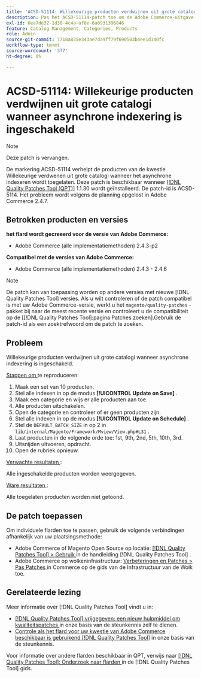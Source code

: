 ```yaml
---
title: 'ACSD-51114: Willekeurige producten verdwijnen uit grote catalogi wanneer asynchrone indexering is ingeschakeld'
description: Pas het ACSD-51114-patch toe om de Adobe Commerce-uitgave te corrigeren. Willekeurige producten verdwijnen uit grote catalogi wanneer asynchrone indexering is ingeschakeld.
exl-id: 6ea7de32-1d30-4c4a-af6e-6a0931396846
feature: Catalog Management, Categories, Products
role: Admin
source-git-commit: 7718a835e343ae7da9ff79f690503b4ee1d140fc
workflow-type: tm+mt
source-wordcount: '377'
ht-degree: 0%

---
```


# ACSD-51114: Willekeurige producten verdwijnen uit grote catalogi wanneer asynchrone indexering is ingeschakeld

>[!NOTE]
>
>Deze patch is vervangen.

De markering ACSD-51114 verhelpt de producten van de kwestie Willekeurige verdwenen uit grote catalogi wanneer het asynchrone indexeren wordt toegelaten. Deze patch is beschikbaar wanneer [[!DNL Quality Patches Tool (QPT)]](/help/announcements/adobe-commerce-announcements/magento-quality-patches-released-new-tool-to-self-serve-quality-patches.md) 1.1.30 wordt geïnstalleerd. De patch-id is ACSD-5114. Het probleem wordt volgens de planning opgelost in Adobe Commerce 2.4.7.

## Betrokken producten en versies

**het flard wordt gecreeerd voor de versie van Adobe Commerce:**

* Adobe Commerce (alle implementatiemethoden) 2.4.3-p2

**Compatibel met de versies van Adobe Commerce:**

* Adobe Commerce (alle implementatiemethoden) 2.4.3 - 2.4.6

>[!NOTE]
>
>De patch kan van toepassing worden op andere versies met nieuwe [!DNL Quality Patches Tool] versies. Als u wilt controleren of de patch compatibel is met uw Adobe Commerce-versie, werkt u het `magento/quality-patches` -pakket bij naar de meest recente versie en controleert u de compatibiliteit op de [[!DNL Quality Patches Tool]:pagina Patches zoeken].Gebruik de patch-id als een zoektrefwoord om de patch te zoeken.

## Probleem

Willekeurige producten verdwijnen uit grote catalogi wanneer asynchrone indexering is ingeschakeld.

<u> Stappen om </u> te reproduceren:

1. Maak een set van 10 producten.
1. Stel alle indexen in op de modus **[!UICONTROL Update on Save]** .
1. Maak een categorie en wijs er alle producten aan toe.
1. Alle producten uitschakelen.
1. Open de categorie en controleer of er geen producten zijn.
1. Stel alle indexen in op de modus **[!UICONTROL Update on Schedule]** .
1. Stel de `DEFAULT_BATCH_SIZE` in op 2 in `lib/internal/Magento/Framework/Mview/View.php#L31` .
1. Laat producten in de volgende orde toe: 1st, 9th, 2nd, 5th, 10th, 3rd.
1. Uitsnijden uitvoeren, opdracht.
1. Open de rubriek opnieuw.

<u> Verwachte resultaten </u>:

Alle ingeschakelde producten worden weergegeven.

<u> Ware resultaten </u>:

Alle toegelaten producten worden niet getoond.

## De patch toepassen

Om individuele flarden toe te passen, gebruik de volgende verbindingen afhankelijk van uw plaatsingsmethode:

* Adobe Commerce of Magento Open Source op locatie: [[!DNL Quality Patches Tool]  > Gebruik ](https://experienceleague.adobe.com/docs/commerce-operations/tools/quality-patches-tool/usage.html) in de handleiding [!DNL Quality Patches Tool] .
* Adobe Commerce op wolkeninfrastructuur: [ Verbeteringen en Patches > Pas Patches ](https://experienceleague.adobe.com/docs/commerce-cloud-service/user-guide/develop/upgrade/apply-patches.html) in Commerce op de gids van de Infrastructuur van de Wolk toe.

## Gerelateerde lezing

Meer informatie over [!DNL Quality Patches Tool] vindt u in:

* [[!DNL Quality Patches Tool]  vrijgegeven: een nieuw hulpmiddel om kwaliteitspatches ](/help/announcements/adobe-commerce-announcements/magento-quality-patches-released-new-tool-to-self-serve-quality-patches.md) in onze basis van de steunkennis zelf te dienen.
* [ Controle als het flard voor uw kwestie van Adobe Commerce beschikbaar is gebruikend  [!DNL Quality Patches Tool]](/help/support-tools/patches-available-in-qpt-tool/check-patch-for-magento-issue-with-magento-quality-patches.md) in onze basis van de steunkennis.

Voor informatie over andere flarden beschikbaar in QPT, verwijs naar [[!DNL Quality Patches Tool]: Onderzoek naar flarden ](https://experienceleague.adobe.com/tools/commerce-quality-patches/index.html) in de [!DNL Quality Patches Tool] gids.

